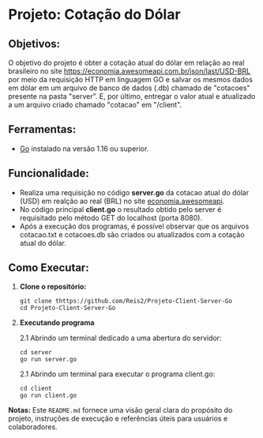 # Projeto: Cotação do Dólar

## Objetivos:

O objetivo do projeto é obter a cotação atual do dólar em relação ao real brasileiro no site https://economia.awesomeapi.com.br/json/last/USD-BRL por meio da requisição HTTP em linguagem GO e salvar os mesmos dados em dólar em um arquivo de banco de dados (.db) chamado de "cotacoes" presente na pasta "server". E, por último, entregar o valor atual e atualizado a um arquivo criado chamado "cotacao" em "/client".

## Ferramentas:

- [Go](https://golang.org/doc/install) instalado na versão 1.16 ou superior.

## Funcionalidade:

- Realiza uma requisição no código **server.go** da cotacao atual do dólar (USD) em realção ao real (BRL) no site [economia.awesomeapi](https://economia.awesomeapi.com.br/json/last/USD-BRL).
- No código principal **client.go** o resultado obtido pelo server é requisitado pelo método GET do localhost (porta 8080).
- Após a execução dos programas, é possível observar que os arquivos cotacao.txt e cotacoes.db são criados ou atualizados com a cotação atual do dólar.

## Como Executar:

1. **Clone o repositório:**
   ```console
   git clone thttps://github.com/Reis2/Projeto-Client-Server-Go
   cd Projeto-Client-Server-Go

2. **Executando programa**
   
   2.1 Abrindo um terminal dedicado a uma abertura do servidor:
      ```console
      cd server
      go run server.go
      ```
   2.1 Abrindo um terminal para executar o programa client.go:
      ```console
      cd client
      go run client.go
      ```

**Notas:**
Este `README.md` fornece uma visão geral clara do propósito do projeto, instruções de execução e referências úteis para usuários e colaboradores.



      


   

   
